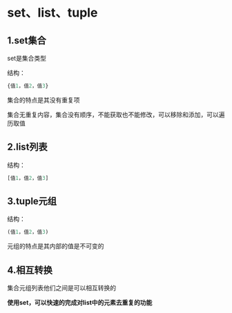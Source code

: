 # set、list、tuple

## 1.set集合

set是集合类型

结构：

```python
{值1，值2，值3}
```

集合的特点是其没有重复项

集合无重复内容，集合没有顺序，不能获取也不能修改，可以移除和添加，可以遍历取值

## 2.list列表

结构：

```python
[值1，值2，值3]
```

## 3.tuple元组

结构：

```python
(值1，值2，值3)
```

元组的特点是其内部的值是不可变的

## 4.相互转换

集合元组列表他们之间是可以相互转换的

**使用set，可以快速的完成对list中的元素去重复的功能**

